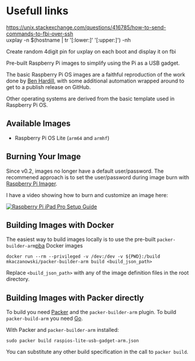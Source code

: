 # Usefull links
https://unix.stackexchange.com/questions/416785/how-to-send-commands-to-fbi-over-ssh <br/>
uxplay -n $(hostname | tr '[:lower:]' '[:upper:]') -nh<br/>

Create random 4digit pin for uxplay on each boot and display it on fbi


Pre-built Raspberry Pi images to simplify using the Pi as a USB gadget.

The basic Raspberry Pi OS images are a faithful reproduction of the work done by [Ben Hardill][bh],
with some additional automation wrapped around to get to a publish release on GitHub.

Other operating systems are derived from the basic template used in Raspberry Pi OS.

## Available Images

* Raspberry Pi OS Lite (`arm64` and `armhf`)


## Burning Your Image

Since v0.2, images no longer have a default user/password. The recommened approach is to set the user/password during image burn with [Raspberry Pi Imager][rpimg].

I have a video showing how to burn and customize an image here:

[![Raspberry Pi iPad Pro Setup Guide](https://img.youtube.com/vi/dUeQUCF6KPc/hqdefault.jpg
)](https://youtu.be/dUeQUCF6KPc "Raspberry Pi iPad Pro Setup Guide")

## Building Images with Docker

The easiest way to build images locally is to use the pre-built `packer-builder-arm`[pba] Docker images

```
docker run --rm --privileged -v /dev:/dev -v ${PWD}:/build mkaczanowski/packer-builder-arm build <build_json_path>
```

Replace `<build_json_path>` with any of the image definition files in the root directory.

## Building Images with Packer directly

To build you need [Packer][packer] and the `packer-builder-arm` plugin.
To build `packer-build-arm` you need [Go][go].

With Packer and `packer-builder-arm` installed:

```
sudo packer build raspios-lite-usb-gadget-arm.json
```

You can substitute any other build specification in the call to `packer build`.


[packer]: https://www.packer.io/
[pba]: https://github.com/mkaczanowski/packer-builder-arm
[bh]: https://www.hardill.me.uk/wordpress/2020/02/21/building-custom-raspberry-pi-sd-card-images/
[go]: https://golang.org
[rpimg]: https://www.raspberrypi.com/software/
